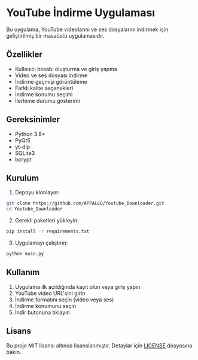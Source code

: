 # YouTube İndirme Uygulaması

Bu uygulama, YouTube videolarını ve ses dosyalarını indirmek için geliştirilmiş bir masaüstü uygulamasıdır.

## Özellikler

- Kullanıcı hesabı oluşturma ve giriş yapma
- Video ve ses dosyası indirme
- İndirme geçmişi görüntüleme
- Farklı kalite seçenekleri
- İndirme konumu seçimi
- İlerleme durumu gösterimi

## Gereksinimler

- Python 3.8+
- PyQt5
- yt-dlp
- SQLite3
- bcrypt

## Kurulum

1. Depoyu klonlayın:
```bash
git clone https://github.com/APPALLO/Youtube_Downloader.git
cd Youtube_Downloader
```

2. Gerekli paketleri yükleyin:
```bash
pip install -r requirements.txt
```

3. Uygulamayı çalıştırın:
```bash
python main.py
```

## Kullanım

1. Uygulama ilk açıldığında kayıt olun veya giriş yapın
2. YouTube video URL'sini girin
3. İndirme formatını seçin (video veya ses)
4. İndirme konumunu seçin
5. İndir butonuna tıklayın

## Lisans

Bu proje MIT lisansı altında lisanslanmıştır. Detaylar için [LICENSE](LICENSE) dosyasına bakın. 

